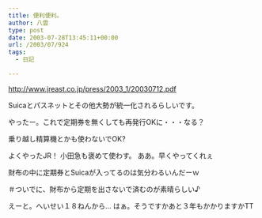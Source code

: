 ```yaml
---
title: 便利便利。
author: 八雲
type: post
date: 2003-07-28T13:45:11+00:00
url: /2003/07/924
tags:
  - 日記

---
```

http://www.jreast.co.jp/press/2003_1/20030712.pdf

Suicaとパスネットとその他大勢が統一化されるらしいです。
  
やったー。これで定期券を無くしても再発行OKに・・・なる？
  
乗り越し精算機とかも使わないでOK?
  
よくやったJR！ 小田急も褒めて使わす。 ああ。早くやってくれぇ
  
財布の中に定期券とSuicaが入ってるのは気分わるいんだーｗ
  
＃ついでに、財布から定期を出さないで済むのが素晴らしい♪

えーと。へいせい１８ねんから… はぁ。そうですかあと３年もかかりますかTT
